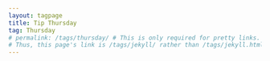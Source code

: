 ```yaml
---
layout: tagpage
title: Tip Thursday
tag: Thursday
# permalink: /tags/thursday/ # This is only required for pretty links.
# Thus, this page's link is /tags/jekyll/ rather than /tags/jekyll.html
---
```

